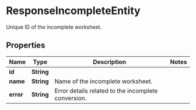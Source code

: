 

# ResponseIncompleteEntity

Unique ID of the incomplete worksheet.

## Properties

| Name | Type | Description | Notes |
|------------ | ------------- | ------------- | -------------|
|**id** | **String** |  |  |
|**name** | **String** | Name of the incomplete worksheet. |  |
|**error** | **String** | Error details related to the incomplete conversion. |  |



